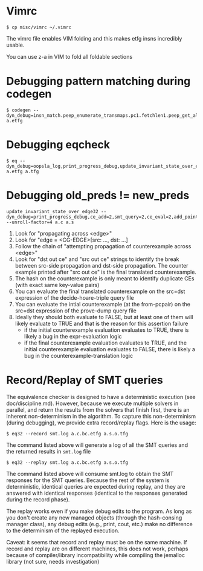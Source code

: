 # Vimrc

```
$ cp misc/vimrc ~/.vimrc
```
The vimrc file enables VIM folding and this makes etfg insns incredibly usable.

You can use z-a in VIM to fold all foldable sections


# Debugging pattern matching during codegen

```
$ codegen --dyn_debug=insn_match.peep_enumerate_transmaps.pc1.fetchlen1.peep_get_all_trans=2 a.etfg
```

# Debugging eqcheck

```
$ eq --dyn_debug=oopsla_log,print_progress_debug,update_invariant_state_over_edge,decide_hoare_triple_dump,prove_dump,smt_query=2,ce_add=2,ce_translate=2 a.etfg a.tfg
```

# Debugging old\_preds != new\_preds

```
update_invariant_state_over_edge32 --dyn_debug=print_progress_debug,ce_add=2,smt_query=2,ce_eval=2,add_point_using_ce=2,ce_translate=2,decide_hoare_triple_dump,prove_dump --unroll-factor=4 a.c a.s
```
1. Look for "propagating across &lt;edge&gt;"
2. Look for "edge = &lt;CG-EDGE&gt;[src: ..., dst: ...]
3. Follow the chain of "attempting propagation of counterexample across &lt;edge&gt;"
4. Look for "dst out ce" and "src out ce" strings to identify the break between src-side propagation and dst-side propagation. The counter example printed after "src out ce" is the final translated counterexample.
5. The hash on the counterexample is only meant to identify duplicate CEs (with exact same key-value pairs)
6. You can evaluate the final translated counterexample on the src=dst expression of the decide-hoare-triple query file
7. You can evaluate the intial counterexample (at the from-pcpair) on the src=dst expression of the prove-dump query file
8. Ideally they should both evaluate to FALSE, but at least one of them will likely evaluate to TRUE and that is the reason for this assertion failure
   - if the initial counterexample evaluation evaluates to TRUE, there is likely a bug in the expr-evaluation logic
   - if the final counterexample evaluation evaluates to TRUE, and the initial counterexample evaluation evaluates to FALSE, there is likely a bug in the counterexample-translation logic

# Record/Replay of SMT queries

The equivalence checker is designed to have a deterministic execution
(see doc/discipline.md). However, because we execute multiple solvers
in parallel, and return the results from the solvers that finish first,
there is an inherent non-determinism in the algorithm.  To capture
this non-determinism (during debugging), we provide extra record/replay
flags.  Here is the usage:

```
$ eq32 --record smt.log a.c.bc.etfg a.s.o.tfg
```
The command listed above will generate a log of all the SMT queries
and the returned results in `smt.log` file

```
$ eq32 --replay smt.log a.c.bc.etfg a.s.o.tfg
```
The command listed above will consume smt.log to obtain the SMT
responses for the SMT queries. Because the rest of the system is
deterministic, identical queries are expected during replay, and they
are answered with identical responses (identical to the responses
generated during the record phase).

The replay works even if you make debug edits to the program.  As long
as you don't create any new managed objects (through the hash-consing
manager class), any debug edits (e.g., print, cout, etc.) make no difference
to the determinism of the replayed execution.

Caveat: it seems that record and replay must be on the same machine. If
record and replay are on different machines, this does not work, perhaps
because of compiler/library incompatibility while compiling the
jemalloc library (not sure, needs investigation)
